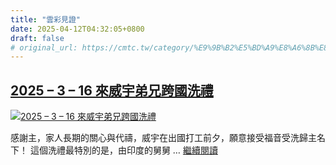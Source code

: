 ```yaml
---
title: "雲彩見證"
date: 2025-04-12T04:32:05+0800
draft: false
# original_url: https://cmtc.tw/category/%E9%9B%B2%E5%BD%A9%E8%A6%8B%E8%AD%89
---
```


## [2025 – 3 – 16 來威宇弟兄跨國洗禮](/2025-3-17-%e4%be%86%e5%a8%81%e5%ae%87%e5%bc%9f%e5%85%84%e8%b7%a8%e5%9c%8b%e6%b4%97%e7%a6%ae)

[![2025 – 3 – 16 來威宇弟兄跨國洗禮](/images/Snipaste_2025-03-17_00-55-00-1.png "2025 – 3 – 16 來威宇弟兄跨國洗禮")](/2025-3-17-%e4%be%86%e5%a8%81%e5%ae%87%e5%bc%9f%e5%85%84%e8%b7%a8%e5%9c%8b%e6%b4%97%e7%a6%ae)

感謝主，家人長期的關心與代禱，威宇在出國打工前夕，願意接受福音受洗歸主名下！ 這個洗禮最特別的是，由印度的舅舅 … [繼續閱讀](/2025-3-17-%e4%be%86%e5%a8%81%e5%ae%87%e5%bc%9f%e5%85%84%e8%b7%a8%e5%9c%8b%e6%b4%97%e7%a6%ae "2025 – 3 – 16 來威宇弟兄跨國洗禮")